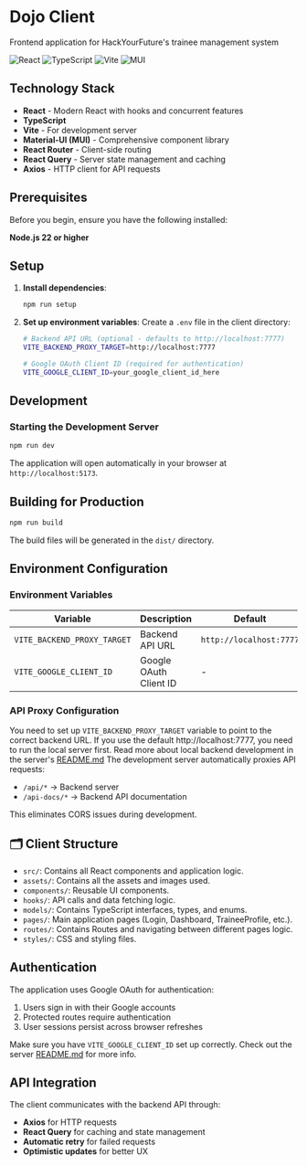 # Dojo Client

Frontend application for HackYourFuture's trainee management system

![React](https://img.shields.io/badge/react-%2320232a.svg?style=for-the-badge&logo=react&logoColor=%2361DAFB)
![TypeScript](https://img.shields.io/badge/typescript-%23007ACC.svg?style=for-the-badge&logo=typescript&logoColor=white)
![Vite](https://img.shields.io/badge/vite-%23646CFF.svg?style=for-the-badge&logo=vite&logoColor=white)
![MUI](https://img.shields.io/badge/MUI-%23007FFF.svg?style=for-the-badge&logo=mui&logoColor=white)


## Technology Stack
- **React** - Modern React with hooks and concurrent features
- **TypeScript**
- **Vite** - For development server
- **Material-UI (MUI)** - Comprehensive component library
- **React Router** - Client-side routing
- **React Query** - Server state management and caching
- **Axios** - HTTP client for API requests

## Prerequisites

Before you begin, ensure you have the following installed:

**Node.js 22 or higher**

## Setup

1. **Install dependencies**:
   ```bash
   npm run setup
   ```

2. **Set up environment variables**:
   Create a `.env` file in the client directory:
   ```bash
   # Backend API URL (optional - defaults to http://localhost:7777)
   VITE_BACKEND_PROXY_TARGET=http://localhost:7777
   
   # Google OAuth Client ID (required for authentication)
   VITE_GOOGLE_CLIENT_ID=your_google_client_id_here
   ```

## Development

### Starting the Development Server

```bash
npm run dev
```

The application will open automatically in your browser at `http://localhost:5173`.

## Building for Production

```bash
npm run build
```

The build files will be generated in the `dist/` directory.

## Environment Configuration

### Environment Variables

| Variable | Description | Default | Required |
|----------|-------------|---------|----------|
| `VITE_BACKEND_PROXY_TARGET` | Backend API URL | `http://localhost:7777` | No |
| `VITE_GOOGLE_CLIENT_ID` | Google OAuth Client ID | - | Yes |

### API Proxy Configuration
You need to set up `VITE_BACKEND_PROXY_TARGET` variable to point to the correct backend URL. If you use the default http://localhost:7777, you need to run the local server first. Read more about local backend development in the server's [README.md](../server/)
The development server automatically proxies API requests:
- `/api/*` → Backend server
- `/api-docs/*` → Backend API documentation

This eliminates CORS issues during development.

## 🗂️ Client Structure
- `src/`: Contains all React components and application logic.
- `assets/`: Contains all the assets and images used.
- `components/`: Reusable UI components.
- `hooks/`: API calls and data fetching logic.
- `models/`: Contains TypeScript interfaces, types, and enums.
- `pages/`: Main application pages (Login, Dashboard, TraineeProfile, etc.).
- `routes/`: Contains Routes and navigating between different pages logic.
- `styles/`: CSS and styling files.

## Authentication

The application uses Google OAuth for authentication:

1. Users sign in with their Google accounts
2. Protected routes require authentication
3. User sessions persist across browser refreshes

Make sure you have `VITE_GOOGLE_CLIENT_ID` set up correctly. Check out the server [README.md](../server/README.md#google-authentication-setup) for more info.

## API Integration

The client communicates with the backend API through:
- **Axios** for HTTP requests
- **React Query** for caching and state management
- **Automatic retry** for failed requests
- **Optimistic updates** for better UX
